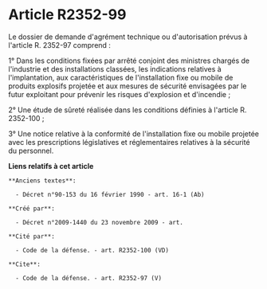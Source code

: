 # Article R2352-99

Le dossier de demande d'agrément technique ou d'autorisation prévus à l'article R. 2352-97 comprend : 

1° Dans les conditions fixées par arrêté conjoint des ministres chargés de l'industrie et des installations classées, les
indications relatives à l'implantation, aux caractéristiques de l'installation fixe ou mobile de produits explosifs projetée
et aux mesures de sécurité envisagées par le futur exploitant pour prévenir les risques d'explosion et d'incendie ; 

2° Une étude de sûreté réalisée dans les conditions définies à l'article R. 2352-100 ;

3° Une notice relative à la conformité de l'installation fixe ou mobile projetée avec les prescriptions législatives et
réglementaires relatives à la sécurité du personnel.

**Liens relatifs à cet article**

	**Anciens textes**:

	  - Décret n°90-153 du 16 février 1990 - art. 16-1 (Ab)

	**Créé par**:

	  - Décret n°2009-1440 du 23 novembre 2009 - art.

	**Cité par**:

	  - Code de la défense. - art. R2352-100 (VD)

	**Cite**:

	  - Code de la défense. - art. R2352-97 (V)
